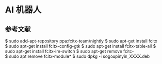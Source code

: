 # AI 机器人

##
  
## 参考文献


$ sudo add-apt-repository ppa:fcitx-team/nightly
$ sudo apt-get install fcitx
$ sudo apt-get install fcitx-config-gtk
$ sudo apt-get install fcitx-table-all
$ sudo apt-get install fcitx-im-switch
$ sudo apt-get remove fcitc-  
$ sudo apt remove fcitx-module*
$ sudo dpkg -i sogoupinyin_XXXX.deb